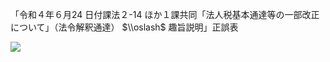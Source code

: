 「令和４年６月24 日付課法２-14 ほか１課共同「法人税基本通達等の一部改正について」（法令解釈通達） $\\oslash$ 趣旨説明」正誤表

![](https://www.nta.go.jp/tmp/d1995940-f2e4-4237-965f-ef9328ce3493/images/d40a3aeb1d0897a0b15590f7f0ed2791ed9da2d4a72934be0a0b827bbc4c8af6.jpg)